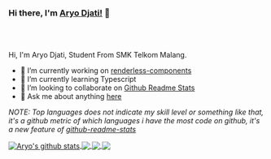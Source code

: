 ### Hi there, I'm [Aryo Djati!](https://Aryodjat1.github.io) 👋

<br />
<br />

Hi, I'm Aryo Djati, Student From SMK Telkom Malang.

- 🔭 I’m currently working on [renderless-components](https://github.com/timelessco/renderless-components)
- 🌱 I’m currently learning Typescript
- 👯 I’m looking to collaborate on [Github Readme Stats](https://github.com/Aryodjat1/github-readme-stats)
- 💬 Ask me about anything [here](https://github.com/Aryodjat1/Aryodjat1/issues)

<!--- 
  if you have forked this to use on your profile, 
  Change the `github-readme-stats.Aryodjat1.vercel.app` to `github-readme-stats.vercel.app` 
--->

<!-- Change the `github-readme-stats.Aryodjat1.vercel.app` to `github-readme-stats.vercel.app`  -->

*NOTE: Top languages does not indicate my skill level or something like that, it's a github metric of which languages i have the most code on github, it's a new feature of [github-readme-stats](https://github.com/Aryodjat1/github-readme-stats)*


<a href="https://github.com/Aryodjat1/github-readme-stats">
  <img align="center" src="https://github-readme-stats.Aryodjat1.vercel.app/api?username=Aryodjat1&show_icons=true&include_all_commits=true&theme=material-palenight" alt="Aryo's github stats" />
</a>
<a href="https://github.com/Aryodjat1/github-readme-stats">
  <!-- Change the `github-readme-stats.Aryodjat1.vercel.app` to `github-readme-stats.vercel.app`  -->
  <img align="center" src="https://github-readme-stats.Aryodjat1.vercel.app/api/top-langs/?username=Aryodjat1&layout=compact&theme=material-palenight" />
</a>

<a href="https://github.com/Aryodjat1/github-readme-stats">
  <!-- Change the `github-readme-stats.Aryodjat1.vercel.app` to `github-readme-stats.vercel.app`  -->
  <img align="center" src="https://github-readme-stats.Aryodjat1.vercel.app/api/pin/?username=Aryodjat1&repo=github-readme-stats&theme=material-palenight" />
</a>    
<a href="https://github.com/Aryodjat1/Aryodjat1.github.io">
  <!-- Change the `github-readme-stats.Aryodjat1.vercel.app` to `github-readme-stats.vercel.app`  -->
  <img align="center" src="https://github-readme-stats.Aryodjat1.vercel.app/api/pin/?username=Aryodjat1&repo=Aryodjat1.github.io&theme=material-palenight" />
</a>
